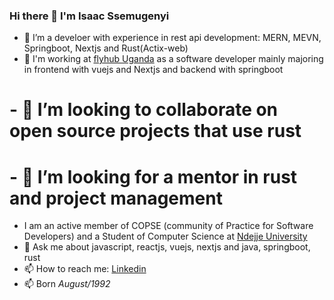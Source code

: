 ### Hi there 👋 I'm Isaac Ssemugenyi

- 🔭 I’m a develoer with experience in rest api development: MERN, MEVN, Springboot, Nextjs and Rust(Actix-web)
- 🌱 I'm working at [flyhub Uganda](https://www.flyhub.co.ug) as a software developer mainly majoring in frontend with vuejs and Nextjs and backend with springboot
# - 👯 I’m looking to collaborate on open source projects that use rust
# - 🤔 I’m looking for a mentor in rust and project management
- I am an active member of COPSE (community of Practice for Software Developers) and a Student of Computer Science at [Ndejje University](https://ndejjeuniversity.ac.ug)
- 💬 Ask me about javascript, reactjs, vuejs, nextjs and java, springboot, rust
- 📫 How to reach me: [Linkedin](https://linkedin.com/in/isaac-ssemugenyi-08a50346)
- 📫 Born *August/1992*


[//]: #https://docs.github.com/en/rest/overview/endpoints-available-for-github-apps
(https://img.shields.io/static/v1?label=React&message=Reactjs&color=BLUE)


